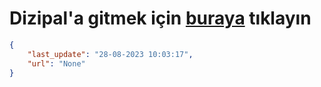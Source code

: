 # Dizipal'a gitmek için [buraya](None) tıklayın
    
```json
{
    "last_update": "28-08-2023 10:03:17",
    "url": "None"
}
```